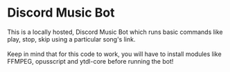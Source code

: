 # Discord Music Bot
This is a locally hosted, Discord Music Bot which runs basic commands like play, stop, skip using a particular song's link. <br><br>
Keep in mind that for this code to work, you will have to install modules like FFMPEG, opusscript and ytdl-core before running the bot!
